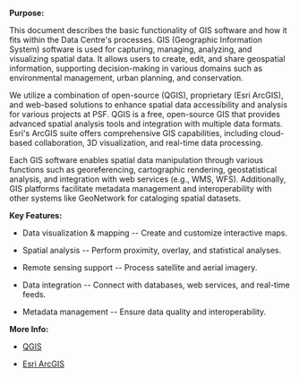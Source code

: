 **Purpose:**



This document describes the basic functionality of GIS software and how it fits within the Data Centre's processes. GIS (Geographic Information System) software is used for capturing, managing, analyzing, and visualizing spatial data. It allows users to create, edit, and share geospatial information, supporting decision-making in various domains such as environmental management, urban planning, and conservation.



We utilize a combination of open-source (QGIS), proprietary (Esri ArcGIS), and web-based solutions to enhance spatial data accessibility and analysis for various projects at PSF. QGIS is a free, open-source GIS that provides advanced spatial analysis tools and integration with multiple data formats. Esri's ArcGIS suite offers comprehensive GIS capabilities, including cloud-based collaboration, 3D visualization, and real-time data processing.



Each GIS software enables spatial data manipulation through various functions such as georeferencing, cartographic rendering, geostatistical analysis, and integration with web services (e.g., WMS, WFS). Additionally, GIS platforms facilitate metadata management and interoperability with other systems like GeoNetwork for cataloging spatial datasets.



**Key Features:**



- Data visualization & mapping -- Create and customize interactive maps.



- Spatial analysis -- Perform proximity, overlay, and statistical analyses.



- Remote sensing support -- Process satellite and aerial imagery.



- Data integration -- Connect with databases, web services, and real-time feeds.



- Metadata management -- Ensure data quality and interoperability.



**More Info:**



- [QGIS](https://qgis.org)



- [Esri ArcGIS](https://www.esri.ca/en-ca/home)
